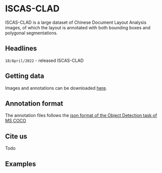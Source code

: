 # ISCAS-CLAD  

ISCAS-CLAD is a large dataset of Chinese Document Layout Analysis images, of which the layout is annotated with both bounding boxes and polygonal segmentations.


## Headlines

`18/April/2022` - released ISCAS-CLAD

## Getting data

Images and annotations can be downloaded [here](###).

## Annotation format
The annotation files follows the [json format of the Object Detection task of MS COCO](http://cocodataset.org/#format-data)

## Cite us

Todo

## Examples


